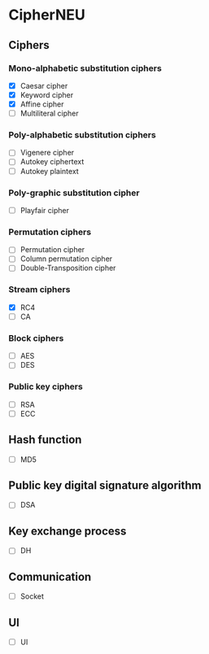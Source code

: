 # CipherNEU

## Ciphers

### Mono-alphabetic substitution ciphers

* [x] Caesar cipher
* [x] Keyword cipher
* [x] Affine cipher
* [ ] Multiliteral cipher

### Poly-alphabetic substitution ciphers

* [ ] Vigenere cipher
* [ ] Autokey ciphertext
* [ ] Autokey plaintext

### Poly-graphic substitution cipher

* [ ] Playfair cipher

### Permutation ciphers

* [ ] Permutation cipher
* [ ] Column permutation cipher 
* [ ] Double-Transposition cipher

### Stream ciphers

* [x] RC4
* [ ] CA

### Block ciphers

* [ ] AES
* [ ] DES

### Public key ciphers

* [ ] RSA
* [ ] ECC

## Hash function

* [ ] MD5

## Public key digital signature algorithm

* [ ] DSA

## Key exchange process

* [ ] DH

## Communication

* [ ] Socket

## UI

* [ ] UI